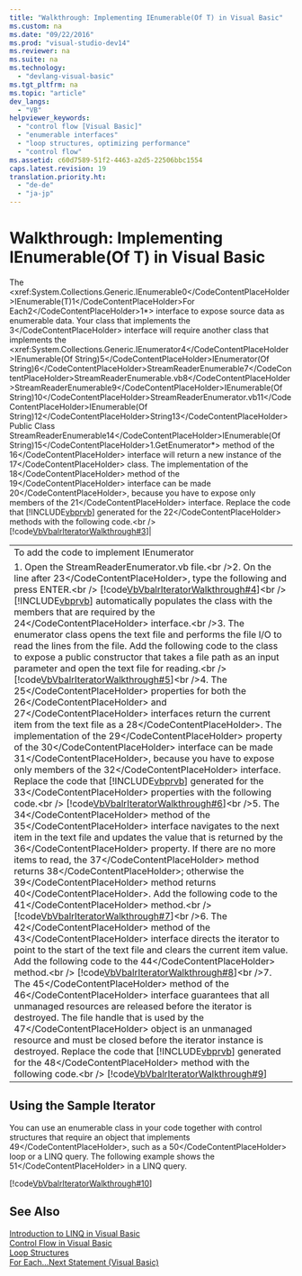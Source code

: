 ```yaml
---
title: "Walkthrough: Implementing IEnumerable(Of T) in Visual Basic"
ms.custom: na
ms.date: "09/22/2016"
ms.prod: "visual-studio-dev14"
ms.reviewer: na
ms.suite: na
ms.technology: 
  - "devlang-visual-basic"
ms.tgt_pltfrm: na
ms.topic: "article"
dev_langs: 
  - "VB"
helpviewer_keywords: 
  - "control flow [Visual Basic]"
  - "enumerable interfaces"
  - "loop structures, optimizing performance"
  - "control flow"
ms.assetid: c60d7589-51f2-4463-a2d5-22506bbc1554
caps.latest.revision: 19
translation.priority.ht: 
  - "de-de"
  - "ja-jp"
---
```

# Walkthrough: Implementing IEnumerable(Of T) in Visual Basic
The <xref:System.Collections.Generic.IEnumerable<CodeContentPlaceHolder>0\</CodeContentPlaceHolder>IEnumerable(T)<CodeContentPlaceHolder>1\</CodeContentPlaceHolder>For Each<CodeContentPlaceHolder>2\</CodeContentPlaceHolder>1*> interface to expose source data as enumerable data. Your class that implements the <CodeContentPlaceHolder>3\</CodeContentPlaceHolder> interface will require another class that implements the <xref:System.Collections.Generic.IEnumerator<CodeContentPlaceHolder>4\</CodeContentPlaceHolder>IEnumerable(Of String)<CodeContentPlaceHolder>5\</CodeContentPlaceHolder>IEnumerator(Of String)<CodeContentPlaceHolder>6\</CodeContentPlaceHolder>StreamReaderEnumerable<CodeContentPlaceHolder>7\</CodeContentPlaceHolder>StreamReaderEnumerable.vb<CodeContentPlaceHolder>8\</CodeContentPlaceHolder>StreamReaderEnumerable<CodeContentPlaceHolder>9\</CodeContentPlaceHolder>IEnumerable(Of String)<CodeContentPlaceHolder>10\</CodeContentPlaceHolder>StreamReaderEnumerator.vb<CodeContentPlaceHolder>11\</CodeContentPlaceHolder>IEnumerable(Of String)<CodeContentPlaceHolder>12\</CodeContentPlaceHolder>String<CodeContentPlaceHolder>13\</CodeContentPlaceHolder>Public Class StreamReaderEnumerable<CodeContentPlaceHolder>14\</CodeContentPlaceHolder>IEnumerable(Of String)<CodeContentPlaceHolder>15\</CodeContentPlaceHolder>1.GetEnumerator*> method of the <CodeContentPlaceHolder>16\</CodeContentPlaceHolder> interface will return a new instance of the <CodeContentPlaceHolder>17\</CodeContentPlaceHolder> class. The implementation of the <CodeContentPlaceHolder>18\</CodeContentPlaceHolder> method of the <CodeContentPlaceHolder>19\</CodeContentPlaceHolder> interface can be made <CodeContentPlaceHolder>20\</CodeContentPlaceHolder>, because you have to expose only members of the <CodeContentPlaceHolder>21\</CodeContentPlaceHolder> interface. Replace the code that [!INCLUDE[vbprvb](../vs140/includes/vbprvb_md.md)] generated for the <CodeContentPlaceHolder>22\</CodeContentPlaceHolder> methods with the following code.\<br />     [!code[VbVbalrIteratorWalkthrough#3](../vs140/codesnippet/VisualBasic/walkthrough--implementing-ienumerable-of-t--in-visual-basic_3.vb)]|  
  
||  
|-|  
|To add the code to implement IEnumerator|  
|1.  Open the StreamReaderEnumerator.vb file.\<br />2.  On the line after <CodeContentPlaceHolder>23\</CodeContentPlaceHolder>, type the following and press ENTER.\<br />     [!code[VbVbalrIteratorWalkthrough#4](../vs140/codesnippet/VisualBasic/walkthrough--implementing-ienumerable-of-t--in-visual-basic_4.vb)]\<br />     [!INCLUDE[vbprvb](../vs140/includes/vbprvb_md.md)] automatically populates the class with the members that are required by the <CodeContentPlaceHolder>24\</CodeContentPlaceHolder> interface.\<br />3.  The enumerator class opens the text file and performs the file I/O to read the lines from the file. Add the following code to the class to expose a public constructor that takes a file path as an input parameter and open the text file for reading.\<br />     [!code[VbVbalrIteratorWalkthrough#5](../vs140/codesnippet/VisualBasic/walkthrough--implementing-ienumerable-of-t--in-visual-basic_5.vb)]\<br />4.  The <CodeContentPlaceHolder>25\</CodeContentPlaceHolder> properties for both the <CodeContentPlaceHolder>26\</CodeContentPlaceHolder> and <CodeContentPlaceHolder>27\</CodeContentPlaceHolder> interfaces return the current item from the text file as a <CodeContentPlaceHolder>28\</CodeContentPlaceHolder>. The implementation of the <CodeContentPlaceHolder>29\</CodeContentPlaceHolder> property of the <CodeContentPlaceHolder>30\</CodeContentPlaceHolder> interface can be made <CodeContentPlaceHolder>31\</CodeContentPlaceHolder>, because you have to expose only members of the <CodeContentPlaceHolder>32\</CodeContentPlaceHolder> interface. Replace the code that [!INCLUDE[vbprvb](../vs140/includes/vbprvb_md.md)] generated for the <CodeContentPlaceHolder>33\</CodeContentPlaceHolder> properties with the following code.\<br />     [!code[VbVbalrIteratorWalkthrough#6](../vs140/codesnippet/VisualBasic/walkthrough--implementing-ienumerable-of-t--in-visual-basic_6.vb)]\<br />5.  The <CodeContentPlaceHolder>34\</CodeContentPlaceHolder> method of the <CodeContentPlaceHolder>35\</CodeContentPlaceHolder> interface navigates to the next item in the text file and updates the value that is returned by the <CodeContentPlaceHolder>36\</CodeContentPlaceHolder> property. If there are no more items to read, the <CodeContentPlaceHolder>37\</CodeContentPlaceHolder> method returns <CodeContentPlaceHolder>38\</CodeContentPlaceHolder>; otherwise the <CodeContentPlaceHolder>39\</CodeContentPlaceHolder> method returns <CodeContentPlaceHolder>40\</CodeContentPlaceHolder>. Add the following code to the <CodeContentPlaceHolder>41\</CodeContentPlaceHolder> method.\<br />     [!code[VbVbalrIteratorWalkthrough#7](../vs140/codesnippet/VisualBasic/walkthrough--implementing-ienumerable-of-t--in-visual-basic_7.vb)]\<br />6.  The <CodeContentPlaceHolder>42\</CodeContentPlaceHolder> method of the <CodeContentPlaceHolder>43\</CodeContentPlaceHolder> interface directs the iterator to point to the start of the text file and clears the current item value. Add the following code to the <CodeContentPlaceHolder>44\</CodeContentPlaceHolder> method.\<br />     [!code[VbVbalrIteratorWalkthrough#8](../vs140/codesnippet/VisualBasic/walkthrough--implementing-ienumerable-of-t--in-visual-basic_8.vb)]\<br />7.  The <CodeContentPlaceHolder>45\</CodeContentPlaceHolder> method of the <CodeContentPlaceHolder>46\</CodeContentPlaceHolder> interface guarantees that all unmanaged resources are released before the iterator is destroyed. The file handle that is used by the <CodeContentPlaceHolder>47\</CodeContentPlaceHolder> object is an unmanaged resource and must be closed before the iterator instance is destroyed. Replace the code that [!INCLUDE[vbprvb](../vs140/includes/vbprvb_md.md)] generated for the <CodeContentPlaceHolder>48\</CodeContentPlaceHolder> method with the following code.\<br />     [!code[VbVbalrIteratorWalkthrough#9](../vs140/codesnippet/VisualBasic/walkthrough--implementing-ienumerable-of-t--in-visual-basic_9.vb)]|  
  
## Using the Sample Iterator  
 You can use an enumerable class in your code together with control structures that require an object that implements <CodeContentPlaceHolder>49\</CodeContentPlaceHolder>, such as a <CodeContentPlaceHolder>50\</CodeContentPlaceHolder> loop or a LINQ query. The following example shows the <CodeContentPlaceHolder>51\</CodeContentPlaceHolder> in a LINQ query.  
  
 [!code[VbVbalrIteratorWalkthrough#10](../vs140/codesnippet/VisualBasic/walkthrough--implementing-ienumerable-of-t--in-visual-basic_10.vb)]  
  
## See Also  
 [Introduction to LINQ in Visual Basic](../vs140/introduction-to-linq-in-visual-basic.md)   
 [Control Flow in Visual Basic](../vs140/control-flow-in-visual-basic.md)   
 [Loop Structures](../vs140/loop-structures--visual-basic-.md)   
 [For Each...Next Statement (Visual Basic)](../vs140/for-each...next-statement--visual-basic-.md)
